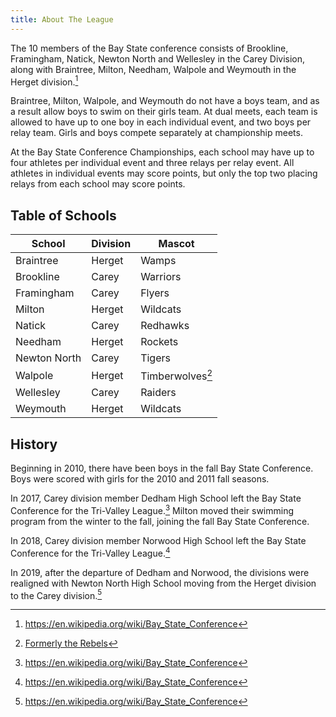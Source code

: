 ```yaml
---
title: About The League
---
```


The 10 members of the Bay State conference consists of Brookline, Framingham, Natick, Newton North and Wellesley in the Carey Division, along with Braintree, Milton, Needham, Walpole and Weymouth in the Herget division.[^1]

Braintree, Milton, Walpole, and Weymouth do not have a boys team, and as a result allow boys to swim on their girls team.
At dual meets, each team is allowed to have up to one boy in each individual event, and two boys per relay team.
Girls and boys compete separately at championship meets.

At the Bay State Conference Championships, each school may have up to four athletes per individual event and three relays per relay event.
All athletes in individual events may score points, but only the top two placing relays from each school may score points.

## Table of Schools

| School       | Division | Mascot           |
|--------------|----------|------------------|
| Braintree    | Herget   | Wamps            |
| Brookline    | Carey    | Warriors         |
| Framingham   | Carey    | Flyers           |
| Milton       | Herget   | Wildcats         |
| Natick       | Carey    | Redhawks         |
| Needham      | Herget   | Rockets          |
| Newton North | Carey    | Tigers           |
| Walpole      | Herget   | Timberwolves[^2] |
| Wellesley    | Carey    | Raiders          |
| Weymouth     | Herget   | Wildcats         |

## History

Beginning in 2010, there have been boys in the fall Bay State Conference. Boys were scored with girls for the 2010 and 2011 fall seasons.

In 2017, Carey division member Dedham High School left the Bay State Conference for the Tri-Valley League.[^1]
Milton moved their swimming program from the winter to the fall, joining the fall Bay State Conference.

In 2018, Carey division member Norwood High School left the Bay State Conference for the Tri-Valley League.[^1]

In 2019, after the departure of Dedham and Norwood, the divisions were realigned with Newton North High School moving from the Herget division to the Carey division.[^1]

[^1]: <https://en.wikipedia.org/wiki/Bay_State_Conference>
[^2]: [Formerly the Rebels](https://en.wikipedia.org/wiki/Walpole_High_School)
